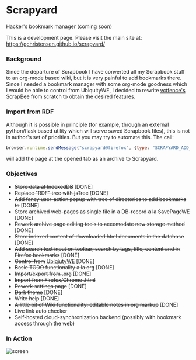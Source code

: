 # Scrapyard

Hacker's bookmark manager (coming soon)

This is a development page. Please visit the main site at: https://gchristensen.github.io/scrapyard/

### Background

Since the departure of Scrapbook I have converted all my Scrapbook stuff to an org-mode
based wiki, but it is very painful to add bookmarks there. Since I needed a bookmark 
manager with some org-mode goodness which I would be able to control from UbiquityWE, 
I decided to rewrite [vctfence's](https://github.com/vctfence) ScrapBee from scratch to obtain the desired features.

### Import from RDF

Although it is possible in principle (for example, through an external python/flask
based utility which will  serve saved Scrapbook files), this is not in author's 
set of priorities. But you may try to automate this. The call: 

```javascript
browser.runtime.sendMessage("scrapyard@firefox", {type: "SCRAPYARD_ADD_ARCHIVE"});
``` 

will add the page at the opened tab as an archive to Scrapyard.

### Objectives

* ~~Store data at IndexedDB~~ [DONE]
* ~~Replace "RDF" tree with jsTree~~ [DONE]
* ~~Add fancy user-action popup with tree of directories to add bookmarks to~~ [DONE]
* ~~Store archived web-pages as single file in a DB-record a la SavePageWE~~ [DONE]
* ~~Rework archive page editing tools to accomodate new storage method~~ [DONE]
* ~~Store indexed content of downloaded html documents in the database~~ [DONE]
* ~~Add search text input on toolbar; search by tags, title, content and in Firefox bookmarks~~ [DONE]
* ~~Control from~~ [UbiqiutyWE](https://gchristensen.github.io/ubiquitywe/) [DONE]
* ~~Basic TODO functionality a la org~~ [DONE]
* ~~Import/export from .org~~ [DONE]
* ~~Import from Firefox/Chrome .html~~
* ~~Rework settings page~~ [DONE]
* ~~Dark theme~~ [DONE]
* ~~Write help~~ [DONE]
* ~~A little bit of Wiki functionality: editable notes in org markup~~ [DONE]
* Live link auto checker
* Self-hosted cloud-synchronization backend (possibly with bookmark access through the web)

### In Action

![screen](/media/screen.gif?raw=true)
